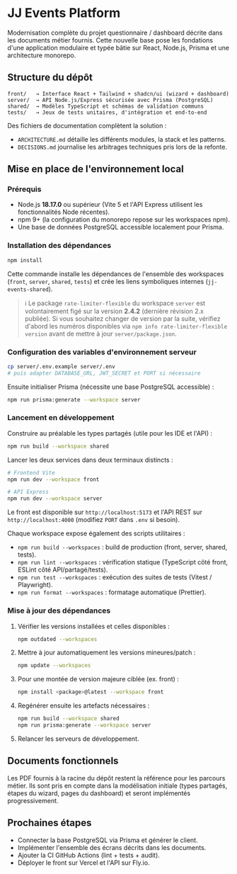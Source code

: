 # JJ Events Platform

Modernisation complète du projet questionnaire / dashboard décrite dans les documents métier fournis. Cette nouvelle base pose les fondations d'une application modulaire et typée bâtie sur React, Node.js, Prisma et une architecture monorepo.

## Structure du dépôt

```
front/   → Interface React + Tailwind + shadcn/ui (wizard + dashboard)
server/  → API Node.js/Express sécurisée avec Prisma (PostgreSQL)
shared/  → Modèles TypeScript et schémas de validation communs
tests/   → Jeux de tests unitaires, d'intégration et end-to-end
```

Des fichiers de documentation complètent la solution :

- `ARCHITECTURE.md` détaille les différents modules, la stack et les patterns.
- `DECISIONS.md` journalise les arbitrages techniques pris lors de la refonte.

## Mise en place de l'environnement local

### Prérequis

- Node.js **18.17.0** ou supérieur (Vite 5 et l'API Express utilisent les fonctionnalités Node récentes).
- npm 9+ (la configuration du monorepo repose sur les workspaces npm).
- Une base de données PostgreSQL accessible localement pour Prisma.

### Installation des dépendances

```bash
npm install
```

Cette commande installe les dépendances de l'ensemble des workspaces (`front`, `server`, `shared`, `tests`) et crée les liens symboliques internes (`jj-events-shared`).

> ℹ️  Le package `rate-limiter-flexible` du workspace `server` est volontairement figé sur la version **2.4.2** (dernière révision 2.x publiée). Si vous souhaitez changer de version par la suite, vérifiez d'abord les numéros disponibles via `npm info rate-limiter-flexible version` avant de mettre à jour `server/package.json`.

### Configuration des variables d'environnement serveur

```bash
cp server/.env.example server/.env
# puis adapter DATABASE_URL, JWT_SECRET et PORT si nécessaire
```

Ensuite initialiser Prisma (nécessite une base PostgreSQL accessible) :

```bash
npm run prisma:generate --workspace server
```

### Lancement en développement

Construire au préalable les types partagés (utile pour les IDE et l'API) :

```bash
npm run build --workspace shared
```

Lancer les deux services dans deux terminaux distincts :

```bash
# Frontend Vite
npm run dev --workspace front

# API Express
npm run dev --workspace server
```

Le front est disponible sur `http://localhost:5173` et l'API REST sur `http://localhost:4000` (modifiez `PORT` dans `.env` si besoin).

Chaque workspace expose également des scripts utilitaires :

- `npm run build --workspaces` : build de production (front, server, shared, tests).
- `npm run lint --workspaces` : vérification statique (TypeScript côté front, ESLint côté API/partagé/tests).
- `npm run test --workspaces` : exécution des suites de tests (Vitest / Playwright).
- `npm run format --workspaces` : formatage automatique (Prettier).

### Mise à jour des dépendances

1. Vérifier les versions installées et celles disponibles :

   ```bash
   npm outdated --workspaces
   ```

2. Mettre à jour automatiquement les versions mineures/patch :

   ```bash
   npm update --workspaces
   ```

3. Pour une montée de version majeure ciblée (ex. front) :

   ```bash
   npm install <package>@latest --workspace front
   ```

4. Regénérer ensuite les artefacts nécessaires :

   ```bash
   npm run build --workspace shared
   npm run prisma:generate --workspace server
   ```

5. Relancer les serveurs de développement.

## Documents fonctionnels

Les PDF fournis à la racine du dépôt restent la référence pour les parcours métier. Ils sont pris en compte dans la modélisation initiale (types partagés, étapes du wizard, pages du dashboard) et seront implémentés progressivement.

## Prochaines étapes

- Connecter la base PostgreSQL via Prisma et générer le client.
- Implémenter l'ensemble des écrans décrits dans les documents.
- Ajouter la CI GitHub Actions (lint + tests + audit).
- Déployer le front sur Vercel et l'API sur Fly.io.
